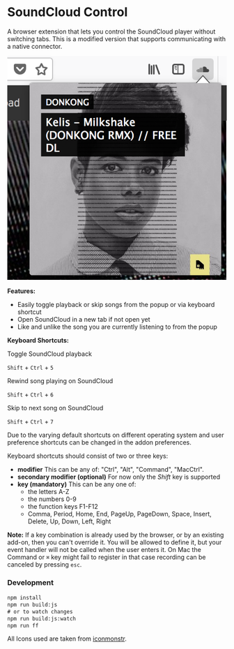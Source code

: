 # SoundCloud Control

A browser extension that lets you control the SoundCloud player without switching tabs.
This is a modified version that supports communicating with a native connector.

![Screenshot](screenshot.png)

__Features:__
* Easily toggle playback or skip songs from the popup or via keyboard shortcut
* Open SoundCloud in a new tab if not open yet
* Like and unlike the song you are currently listening to from the popup

__Keyboard Shortcuts:__

Toggle SoundCloud playback

`Shift` + `Ctrl` + `5`

Rewind song playing on SoundCloud

`Shift` + `Ctrl` + `6`

Skip to next song on SoundCloud

`Shift` + `Ctrl` + `7`

Due to the varying default shortcuts on different operating system and user preference shortcuts can be changed in the addon preferences.

Keyboard shortcuts should consist of two or three keys:

  * __modifier__ This can be any of: "Ctrl", "Alt", "Command", "MacCtrl".
  * __secondary modifier (optional)__ For now only the *Shift* key is supported
  * __key (mandatory)__ This can be any one of:
    * the letters A-Z
    * the numbers 0-9
    * the function keys F1-F12
    * Comma, Period, Home, End, PageUp, PageDown, Space, Insert, Delete, Up, Down, Left, Right

__Note:__ If a key combination is already used by the browser, or by an existing add-on, then you can't override it. You will be allowed to define it, but your event handler will not be called when the user enters it. On Mac the Command or `⌘` key might fail to register in that case recording can be canceled by pressing `esc`.

### Development

```
npm install
npm run build:js
# or to watch changes
npm run build:js:watch
npm run ff
```

All Icons used are taken from [iconmonstr](https://iconmonstr.com/).
